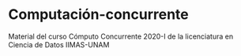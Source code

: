 # Computación-concurrente
Material del curso Cómputo Concurrente 2020-I de la licenciatura en Ciencia de Datos IIMAS-UNAM
